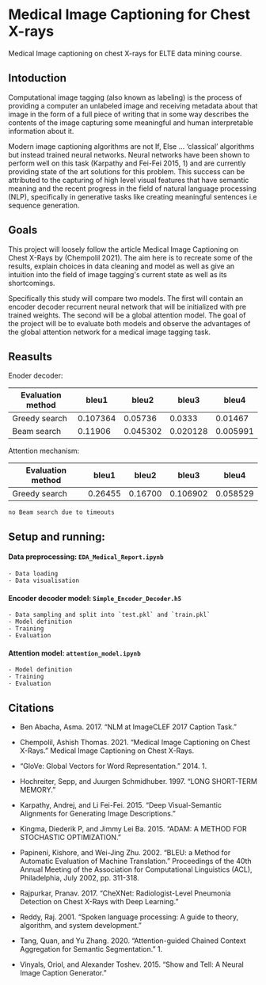 # Medical Image Captioning for Chest X-rays

Medical Image captioning on chest X-rays for ELTE data mining course.

## Intoduction

Computational image tagging (also known as labeling)  is the process of providing a computer an unlabeled image and receiving metadata about that image in the form of a full piece of writing that in some way describes the contents of the image capturing some meaningful and human interpretable information about it.

Modern image captioning algorithms are not If, Else ... ‘classical’ algorithms but instead trained neural networks. Neural networks have been shown to perform well on this task (Karpathy and Fei-Fei 2015, 1) and are currently providing state of the art solutions for this problem. This success can be attributed to the capturing of high level visual features that have semantic meaning and the recent progress in the field of natural language processing (NLP), specifically in generative tasks like creating meaningful sentences i.e sequence generation.

## Goals

This project will loosely follow the article Medical Image Captioning on Chest X-Rays by (Chempolil 2021). The aim here is to recreate some of the results, explain choices in data cleaning and model as well as give an intuition into the field of image tagging's current state as well as its shortcomings. 

Specifically this study will compare two models. The first will contain an encoder decoder recurrent neural network that will be initialized with pre trained weights. The second will be a global attention model. The goal of the project will be to evaluate  both models and observe the advantages of the global attention network for a medical image tagging task.

## Reasults

Enoder decoder:

| Evaluation method | bleu1 | bleu2  | bleu3 | bleu4 |
| ------------- | ------------- | ------------- | ------------- | ----------- |
| Greedy search  | 0.107364 | 0.05736  | 0.0333 | 0.01467 |
| Beam search  | 0.11906  | 0.045302  | 0.020128  | 0.005991 |


Attention mechanism:

| Evaluation method | bleu1 | bleu2  | bleu3 | bleu4 |
| ------------- | ------------- | ------------- | ------------- | ----------- |
| Greedy search  | 0.26455 | 0.16700  | 0.106902 | 0.058529 |

`no Beam search due to timeouts` 




## Setup and running:

  #### Data preprocessing: `EDA_Medical_Report.ipynb`
    - Data loading 
    - Data visualisation
  #### Encoder decoder model: `Simple_Encoder_Decoder.h5`
    - Data sampling and split into `test.pkl` and `train.pkl`
    - Model definition
    - Training
    - Evaluation
  #### Attention model: `attention_model.ipynb`
    - Model definition
    - Training
    - Evaluation

## Citations

- Ben Abacha, Asma. 2017. “NLM at ImageCLEF 2017 Caption Task.”

- Chempolil, Ashish Thomas. 2021. “Medical Image Captioning on Chest X-Rays.” Medical Image Captioning on Chest X-Rays.

- “GloVe: Global Vectors for Word Representation.” 2014. 1.

- Hochreiter, Sepp, and Juurgen Schmidhuber. 1997. “LONG SHORT-TERM MEMORY.”

- Karpathy, Andrej, and Li Fei-Fei. 2015. “Deep Visual-Semantic Alignments for Generating Image Descriptions.”

- Kingma, Diederik P, and Jimmy Lei Ba. 2015. “ADAM: A METHOD FOR STOCHASTIC OPTIMIZATION.”

- Papineni, Kishore, and Wei-Jing Zhu. 2002. “BLEU: a Method for Automatic Evaluation of Machine Translation.” Proceedings of the 40th Annual Meeting of the Association for Computational Linguistics (ACL), Philadelphia, July 2002, pp. 311-318.

- Rajpurkar, Pranav. 2017. “CheXNet: Radiologist-Level Pneumonia Detection on Chest X-Rays with Deep Learning.”

- Reddy, Raj. 2001. “Spoken language processing: A guide to theory, algorithm, and system development.”

- Tang, Quan, and Yu Zhang. 2020. “Attention-guided Chained Context Aggregation for Semantic Segmentation.” 1.

- Vinyals, Oriol, and Alexander Toshev. 2015. “Show and Tell: A Neural Image Caption Generator.”